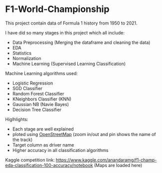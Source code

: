 # F1-World-Championship
This project contain data of Formula 1 history from 1950 to 2021.

I have did so many stages in this project which all include:
  * Data Preprocessing (Merging the dataframe and cleaning the data)
  * EDA
  * Statistics 
  * Normalization
  * Machine Learning (Supervised Learning Classification)
 
Machine Learning algorithms used:
  * Logistic Regression
  * SGD Classifier
  * Random Forest Classifier
  * KNeighbors Classifier (KNN)
  * Gaussian NB (Navie Bayes)
  * Decision Tree Classifier

Higlhlights:
  * Each stage are well explained
  * ploted using [OpenStreetMap](https://www.openstreetmap.org/#map=4/21.84/82.79) (zoom in/out and pin shows the name of the track)
  * Target column as driver name
  * Higher accuracy in all classification algorithms 

Kaggle competition link: https://www.kaggle.com/anandaramg/f1-champ-eda-classification-100-accuracy/notebook (Maps are loaded here)
